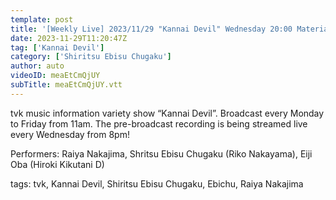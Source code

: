 ```yaml
---
template: post
title: '[Weekly Live] 2023/11/29 "Kannai Devil" Wednesday 20:00 Material (Riko Nakayama)'
date: 2023-11-29T11:20:47Z
tag: ['Kannai Devil']
category: ['Shiritsu Ebisu Chugaku']
author: auto 
videoID: meaEtCmQjUY
subTitle: meaEtCmQjUY.vtt
---
```

tvk music information variety show “Kannai Devil”. Broadcast every Monday to Friday from 11am. The pre-broadcast recording is being streamed live every Wednesday from 8pm!

Performers: Raiya Nakajima, Shritsu Ebisu Chugaku (Riko Nakayama), Eiji Oba (Hiroki Kikutani D)

tags: tvk, Kannai Devil, Shiritsu Ebisu Chugaku, Ebichu, Raiya Nakajima